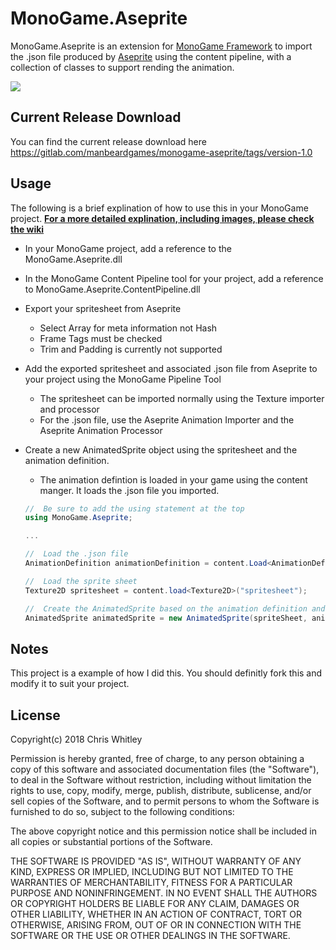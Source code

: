 # MonoGame.Aseprite

MonoGame.Aseprite is an extension for [MonoGame Framework](http://www.monogame.net) to import the .json file produced by [Aseprite](http://www.aseprite.org) using the content pipeline, with a collection of classes to support rending the animation.


![](https://i.imgur.com/lksiazd.gif)

## Current Release Download
You can find the current release download here https://gitlab.com/manbeardgames/monogame-aseprite/tags/version-1.0

## Usage
The following is a brief explination of how to use this in your MonoGame project. 
[**For a more detailed explination, including images, please check the wiki**](https://gitlab.com/manbeardgames/monogame-aseprite/wikis/home)  

* In your MonoGame project, add a reference to the MonoGame.Aseprite.dll
* In the MonoGame Content Pipeline tool for your project, add a reference to MonoGame.Aseprite.ContentPipeline.dll
* Export your spritesheet from Aseprite
    * Select Array for meta information not Hash
    * Frame Tags must be checked
    * Trim and Padding is currently not supported
* Add the exported spritesheet and associated .json file from Aseprite to your project using the MonoGame Pipeline Tool
    * The spritesheet can be imported normally using the Texture importer and processor
    * For the .json file, use the Aseprite Animation Importer and the Aseprite Animation Processor
* Create a new AnimatedSprite object using the spritesheet and the animation definition.
    * The animation defintion is loaded in your game using the content manger. It loads the .json file you imported.

    ```csharp
    //  Be sure to add the using statement at the top
    using MonoGame.Aseprite;
    
    ...
    
    //  Load the .json file
    AnimationDefinition animationDefinition = content.Load<AnimationDefinition>("animationDefinition");
    
    //  Load the sprite sheet
    Texture2D spritesheet = content.load<Texture2D>("spritesheet");
    
    //  Create the AnimatedSprite based on the animation definition and the sprite sheet
    AnimatedSprite animatedSprite = new AnimatedSprite(spriteSheet, animationDefinition);
    ```



## Notes
This project is a example of how I did this. You should definitly fork this and modify it to suit your project.

## License
Copyright(c) 2018 Chris Whitley

Permission is hereby granted, free of charge, to any person obtaining a copy
of this software and associated documentation files (the "Software"), to deal
in the Software without restriction, including without limitation the rights
to use, copy, modify, merge, publish, distribute, sublicense, and/or sell
copies of the Software, and to permit persons to whom the Software is
furnished to do so, subject to the following conditions:

The above copyright notice and this permission notice shall be included in
all copies or substantial portions of the Software.

THE SOFTWARE IS PROVIDED "AS IS", WITHOUT WARRANTY OF ANY KIND, EXPRESS OR
IMPLIED, INCLUDING BUT NOT LIMITED TO THE WARRANTIES OF MERCHANTABILITY,
FITNESS FOR A PARTICULAR PURPOSE AND NONINFRINGEMENT. IN NO EVENT SHALL THE
AUTHORS OR COPYRIGHT HOLDERS BE LIABLE FOR ANY CLAIM, DAMAGES OR OTHER
LIABILITY, WHETHER IN AN ACTION OF CONTRACT, TORT OR OTHERWISE, ARISING FROM,
OUT OF OR IN CONNECTION WITH THE SOFTWARE OR THE USE OR OTHER DEALINGS IN
THE SOFTWARE.




